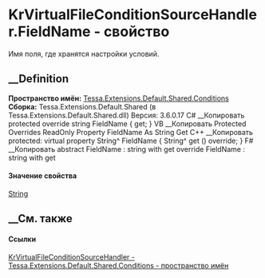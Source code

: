 # KrVirtualFileConditionSourceHandler.FieldName - свойство
Имя поля, где хранятся настройки условий.
## __Definition
 **Пространство имён:**
[Tessa.Extensions.Default.Shared.Conditions](N_Tessa_Extensions_Default_Shared_Conditions.htm)  
 **Сборка:** Tessa.Extensions.Default.Shared (в
Tessa.Extensions.Default.Shared.dll) Версия: 3.6.0.17
C# __Копировать
     protected override string FieldName { get; }
VB __Копировать
     Protected Overrides ReadOnly Property FieldName As String
    	Get
C++ __Копировать
     protected:
    virtual property String^ FieldName {
    	String^ get () override;
    }
F# __Копировать
     abstract FieldName : string with get
    override FieldName : string with get
#### Значение свойства
[String](https://learn.microsoft.com/dotnet/api/system.string)
##  __См. также
#### Ссылки
[KrVirtualFileConditionSourceHandler -
](T_Tessa_Extensions_Default_Shared_Conditions_KrVirtualFileConditionSourceHandler.htm)
[Tessa.Extensions.Default.Shared.Conditions - пространство
имён](N_Tessa_Extensions_Default_Shared_Conditions.htm)
